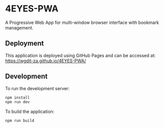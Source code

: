 # 4EYES-PWA

A Progressive Web App for multi-window browser interface with bookmark management.

## Deployment

This application is deployed using GitHub Pages and can be accessed at: https://wgdit-za.github.io/4EYES-PWA/

## Development

To run the development server:

```bash
npm install
npm run dev
```

To build the application:

```bash
npm run build
``` 